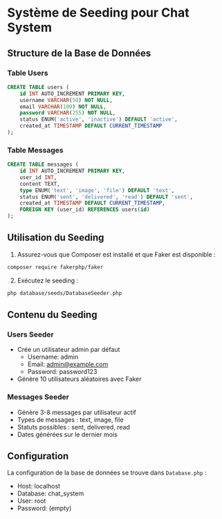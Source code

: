 # Système de Seeding pour Chat System

## Structure de la Base de Données

### Table Users
```sql
CREATE TABLE users (
    id INT AUTO_INCREMENT PRIMARY KEY,
    username VARCHAR(50) NOT NULL,
    email VARCHAR(100) NOT NULL,
    password VARCHAR(255) NOT NULL,
    status ENUM('active', 'inactive') DEFAULT 'active',
    created_at TIMESTAMP DEFAULT CURRENT_TIMESTAMP
);
```

### Table Messages
```sql
CREATE TABLE messages (
    id INT AUTO_INCREMENT PRIMARY KEY,
    user_id INT,
    content TEXT,
    type ENUM('text', 'image', 'file') DEFAULT 'text',
    status ENUM('sent', 'delivered', 'read') DEFAULT 'sent',
    created_at TIMESTAMP DEFAULT CURRENT_TIMESTAMP,
    FOREIGN KEY (user_id) REFERENCES users(id)
);
```

## Utilisation du Seeding

1. Assurez-vous que Composer est installé et que Faker est disponible :
```bash
composer require fakerphp/faker
```

2. Exécutez le seeding :
```bash
php database/seeds/DatabaseSeeder.php
```

## Contenu du Seeding

### Users Seeder
- Crée un utilisateur admin par défaut
  - Username: admin
  - Email: admin@example.com
  - Password: password123
- Génère 10 utilisateurs aléatoires avec Faker

### Messages Seeder
- Génère 3-8 messages par utilisateur actif
- Types de messages : text, image, file
- Statuts possibles : sent, delivered, read
- Dates générées sur le dernier mois

## Configuration

La configuration de la base de données se trouve dans `Database.php` :
- Host: localhost
- Database: chat_system
- User: root
- Password: (empty)
